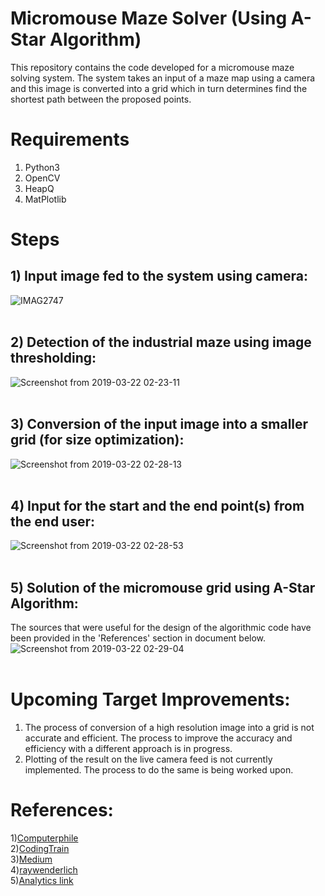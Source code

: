 # Micromouse Maze Solver (Using A-Star Algorithm)

This repository contains the code developed for a micromouse maze solving system. The system takes an input of a maze map using a camera and this image is converted into a grid which in turn determines find the shortest path between the proposed points.

# Requirements
1) Python3
2) OpenCV
3) HeapQ
4) MatPlotlib

# Steps
## 1) Input image fed to the system using camera:

![IMAG2747](https://user-images.githubusercontent.com/24778913/54785699-e84b8680-4c4c-11e9-99d3-8a50f430c43f.jpg)
<br>
<br>
## 2) Detection of the industrial maze using image thresholding:

![Screenshot from 2019-03-22 02-23-11](https://user-images.githubusercontent.com/24778913/54785762-07e2af00-4c4d-11e9-8472-08152d4930b1.png)
<br>
<br>
## 3) Conversion of the input image into a smaller grid (for size optimization):

![Screenshot from 2019-03-22 02-28-13](https://user-images.githubusercontent.com/24778913/54787244-22b72280-4c51-11e9-83b4-04e8021a5ee3.png)
<br>
<br>
## 4) Input for the start and the end point(s) from the end user:

![Screenshot from 2019-03-22 02-28-53](https://user-images.githubusercontent.com/24778913/54785826-33659980-4c4d-11e9-9c9f-c7e87fa48fb7.png)
<br>
<br>
## 5) Solution of the micromouse grid using A-Star Algorithm:
The sources that were useful for the design of the algorithmic code have been provided in the 'References' section in document below.<br>
![Screenshot from 2019-03-22 02-29-04](https://user-images.githubusercontent.com/24778913/54785841-3f515b80-4c4d-11e9-87f1-57d7b7badad7.png)
<br>
<br>

# Upcoming Target Improvements:
1) The process of conversion of a high resolution image into a grid is not accurate and efficient. The process to improve the accuracy and efficiency with a different approach is in progress.<br>
2) Plotting of the result on the live camera feed is not currently implemented. The process to do the same is being worked upon.<br>


# References:
1)<a href="https://www.youtube.com/watch?v=ySN5Wnu88nE&t=199s">Computerphile</a><br>
2)<a href="https://www.youtube.com/watch?v=aKYlikFAV4k">CodingTrain</a><br>
3)<a href="https://medium.com/@nicholas.w.swift/easy-a-star-pathfinding-7e6689c7f7b2">Medium</a><br>
4)<a href="https://www.raywenderlich.com/3016-introduction-to-a-pathfinding">raywenderlich</a><br>
5)<a href="https://www.analytics-link.com/single-post/2018/09/14/Applying-the-A-Path-Finding-Algorithm-in-Python-Part-1-2D-square-grid">Analytics link</a>
